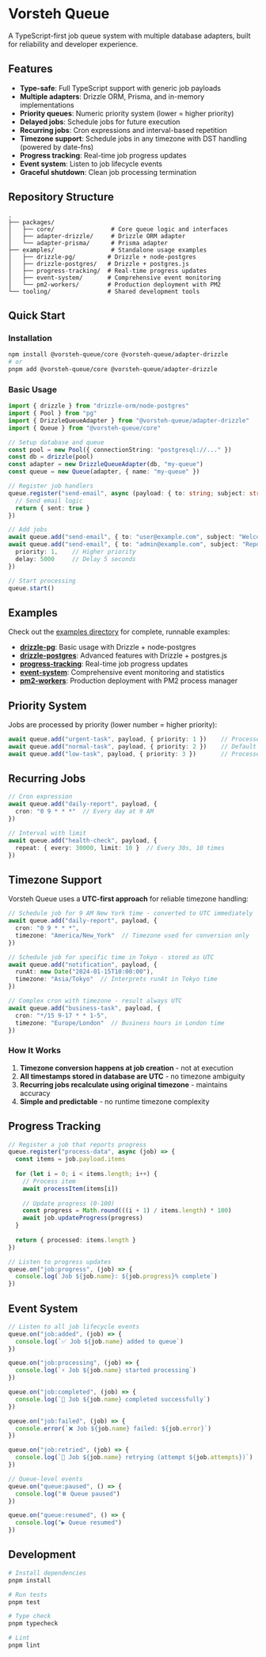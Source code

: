 # Vorsteh Queue

A TypeScript-first job queue system with multiple database adapters, built for reliability and developer experience.

## Features

- **Type-safe**: Full TypeScript support with generic job payloads
- **Multiple adapters**: Drizzle ORM, Prisma, and in-memory implementations
- **Priority queues**: Numeric priority system (lower = higher priority)
- **Delayed jobs**: Schedule jobs for future execution
- **Recurring jobs**: Cron expressions and interval-based repetition
- **Timezone support**: Schedule jobs in any timezone with DST handling (powered by date-fns)
- **Progress tracking**: Real-time job progress updates
- **Event system**: Listen to job lifecycle events
- **Graceful shutdown**: Clean job processing termination

## Repository Structure

```
.
├── packages/
│   ├── core/                # Core queue logic and interfaces
│   ├── adapter-drizzle/     # Drizzle ORM adapter
│   └── adapter-prisma/      # Prisma adapter
├── examples/                # Standalone usage examples
│   ├── drizzle-pg/         # Drizzle + node-postgres
│   ├── drizzle-postgres/   # Drizzle + postgres.js
│   ├── progress-tracking/  # Real-time progress updates
│   ├── event-system/       # Comprehensive event monitoring
│   └── pm2-workers/        # Production deployment with PM2
└── tooling/                # Shared development tools
```

## Quick Start

### Installation

```bash
npm install @vorsteh-queue/core @vorsteh-queue/adapter-drizzle
# or
pnpm add @vorsteh-queue/core @vorsteh-queue/adapter-drizzle
```

### Basic Usage

```typescript
import { drizzle } from "drizzle-orm/node-postgres"
import { Pool } from "pg"
import { DrizzleQueueAdapter } from "@vorsteh-queue/adapter-drizzle"
import { Queue } from "@vorsteh-queue/core"

// Setup database and queue
const pool = new Pool({ connectionString: "postgresql://..." })
const db = drizzle(pool)
const adapter = new DrizzleQueueAdapter(db, "my-queue")
const queue = new Queue(adapter, { name: "my-queue" })

// Register job handlers
queue.register("send-email", async (payload: { to: string; subject: string }) => {
  // Send email logic
  return { sent: true }
})

// Add jobs
await queue.add("send-email", { to: "user@example.com", subject: "Welcome!" })
await queue.add("send-email", { to: "admin@example.com", subject: "Report" }, {
  priority: 1,    // Higher priority
  delay: 5000     // Delay 5 seconds
})

// Start processing
queue.start()
```

## Examples

Check out the [examples directory](./examples/) for complete, runnable examples:

- **[drizzle-pg](./examples/drizzle-pg/)**: Basic usage with Drizzle + node-postgres
- **[drizzle-postgres](./examples/drizzle-postgres/)**: Advanced features with Drizzle + postgres.js
- **[progress-tracking](./examples/progress-tracking/)**: Real-time job progress updates
- **[event-system](./examples/event-system/)**: Comprehensive event monitoring and statistics
- **[pm2-workers](./examples/pm2-workers/)**: Production deployment with PM2 process manager

## Priority System

Jobs are processed by priority (lower number = higher priority):

```typescript
await queue.add("urgent-task", payload, { priority: 1 })    // Processed first
await queue.add("normal-task", payload, { priority: 2 })    // Default priority
await queue.add("low-task", payload, { priority: 3 })       // Processed last
```

## Recurring Jobs

```typescript
// Cron expression
await queue.add("daily-report", payload, {
  cron: "0 9 * * *"  // Every day at 9 AM
})

// Interval with limit
await queue.add("health-check", payload, {
  repeat: { every: 30000, limit: 10 }  // Every 30s, 10 times
})
```

## Timezone Support

Vorsteh Queue uses a **UTC-first approach** for reliable timezone handling:

```typescript
// Schedule job for 9 AM New York time - converted to UTC immediately
await queue.add("daily-report", payload, {
  cron: "0 9 * * *",
  timezone: "America/New_York"  // Timezone used for conversion only
})

// Schedule job for specific time in Tokyo - stored as UTC
await queue.add("notification", payload, {
  runAt: new Date("2024-01-15T10:00:00"),
  timezone: "Asia/Tokyo"  // Interprets runAt in Tokyo time
})

// Complex cron with timezone - result always UTC
await queue.add("business-task", payload, {
  cron: "*/15 9-17 * * 1-5",
  timezone: "Europe/London"  // Business hours in London time
})
```

### How It Works

1. **Timezone conversion happens at job creation** - not at execution
2. **All timestamps stored in database are UTC** - no timezone ambiguity
3. **Recurring jobs recalculate using original timezone** - maintains accuracy
4. **Simple and predictable** - no runtime timezone complexity

## Progress Tracking

```typescript
// Register a job that reports progress
queue.register("process-data", async (job) => {
  const items = job.payload.items
  
  for (let i = 0; i < items.length; i++) {
    // Process item
    await processItem(items[i])
    
    // Update progress (0-100)
    const progress = Math.round(((i + 1) / items.length) * 100)
    await job.updateProgress(progress)
  }
  
  return { processed: items.length }
})

// Listen to progress updates
queue.on("job:progress", (job) => {
  console.log(`Job ${job.name}: ${job.progress}% complete`)
})
```

## Event System

```typescript
// Listen to all job lifecycle events
queue.on("job:added", (job) => {
  console.log(`✅ Job ${job.name} added to queue`)
})

queue.on("job:processing", (job) => {
  console.log(`⚡ Job ${job.name} started processing`)
})

queue.on("job:completed", (job) => {
  console.log(`🎉 Job ${job.name} completed successfully`)
})

queue.on("job:failed", (job) => {
  console.error(`❌ Job ${job.name} failed: ${job.error}`)
})

queue.on("job:retried", (job) => {
  console.log(`🔄 Job ${job.name} retrying (attempt ${job.attempts})`)
})

// Queue-level events
queue.on("queue:paused", () => {
  console.log("⏸️ Queue paused")
})

queue.on("queue:resumed", () => {
  console.log("▶️ Queue resumed")
})
```

## Development

```bash
# Install dependencies
pnpm install

# Run tests
pnpm test

# Type check
pnpm typecheck

# Lint
pnpm lint
```

